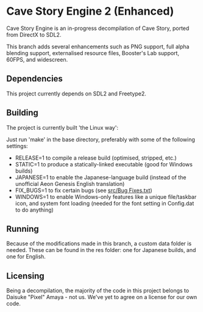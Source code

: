 # Cave Story Engine 2 (Enhanced)

Cave Story Engine is an in-progress decompilation of Cave Story, ported from DirectX to SDL2.

This branch adds several enhancements such as PNG support, full alpha blending support, externalised resource files, Booster's Lab support, 60FPS, and widescreen.

## Dependencies

This project currently depends on SDL2 and Freetype2.

## Building

The project is currently built 'the Linux way':

Just run 'make' in the base directory, preferably with some of the following settings:

* RELEASE=1 to compile a release build (optimised, stripped, etc.)
* STATIC=1 to produce a statically-linked executable (good for Windows builds)
* JAPANESE=1 to enable the Japanese-language build (instead of the unofficial Aeon Genesis English translation)
* FIX_BUGS=1 to fix certain bugs (see [src/Bug Fixes.txt](src/Bug%20Fixes.txt))
* WINDOWS=1 to enable Windows-only features like a unique file/taskbar icon, and system font loading (needed for the font setting in Config.dat to do anything)

## Running

Because of the modifications made in this branch, a custom data folder is needed. These can be found in the res folder: one for Japanese builds, and one for English.

## Licensing

Being a decompilation, the majority of the code in this project belongs to Daisuke "Pixel" Amaya - not us. We've yet to agree on a license for our own code.
